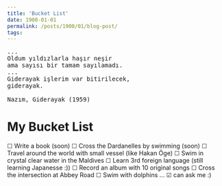 ```yaml
---
title: 'Bucket List'
date: 1900-01-01
permalink: /posts/1900/01/blog-post/
tags:
---
```


<pre>
...
Oldum yıldızlarla haşır neşir 
ama sayısı bir tamam sayılamadı.
...
Giderayak işlerim var bitirilecek, 
giderayak.

Nazım, Giderayak (1959)
</pre>

My Bucket List
=======
&#9744; Write a book (soon)
&#9744; Cross the Dardanelles by swimming (soon)
&#9744; Travel around the world with small vessel (like Hakan Öge)
&#9744; Swim in crystal clear water in the Maldives
&#9744; Learn 3rd foreign language (still learning Japanesse :))
&#9744; Record an album with 10 original songs
&#9744; Cross the intersection at Abbey Road
&#9744; Swim with dolphins
...
&#9745; can ask me :)
